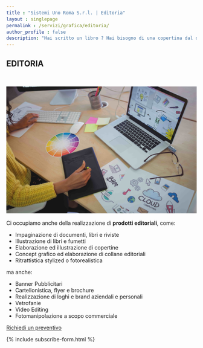 ```yaml
---
title : "Sistemi Uno Roma S.r.l. | Editoria"
layout : singlepage
permalink : /servizi/grafica/editoria/
author_profile : false
description: "Hai scritto un libro ? Hai bisogno di una copertina dal design accattivante? Di qualcuno che si occupi di impaginare il tuo manoscritto? Ci pensiamo noi."
---
```

## EDITORIA
&nbsp;

![Editoria Sistemi](/assets/images/photos/editor-min.jpg) 


Ci occupiamo anche della realizzazione di **prodotti editoriali**, come:

* Impaginazione di documenti, libri e riviste 
* Illustrazione di libri e fumetti 
* Elaborazione ed illustrazione di copertine 
* Concept grafico ed elaborazione di collane editoriali 
* Ritrattistica stylized o fotorealistica 

ma anche:

  * Banner Pubblicitari 
  * Cartellonistica, flyer e brochure 
  * Realizzazione di loghi e brand aziendali e personali 
  * Vetrofanie 
  * Video Editing 
  * Fotomanipolazione a scopo commerciale 

<a href="mailto:marketing@s1r.it" class="btn btn--primary">Richiedi un preventivo</a>


{% include subscribe-form.html %}

